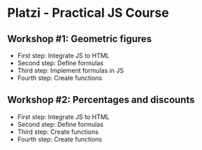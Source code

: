 # Platzi - Practical JS Course

## Workshop #1: Geometric figures

- First step: Integrate JS to HTML
- Second step: Define formulas
- Third step: Implement formulas in JS
- Fourth step: Create functions

## Workshop #2: Percentages and discounts

- First step: Integrate JS to HTML
- Second step: Define formulas
- Third step: Create functions
- Fourth step: Create functions
